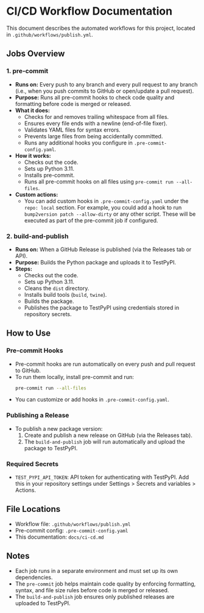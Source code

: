 # CI/CD Workflow Documentation

This document describes the automated workflows for this project, located in `.github/workflows/publish.yml`.

## Jobs Overview

### 1. pre-commit
- **Runs on:** Every push to any branch and every pull request to any branch (i.e., when you push commits to GitHub or open/update a pull request).
- **Purpose:** Runs all pre-commit hooks to check code quality and formatting before code is merged or released.
- **What it does:**
  - Checks for and removes trailing whitespace from all files.
  - Ensures every file ends with a newline (end-of-file fixer).
  - Validates YAML files for syntax errors.
  - Prevents large files from being accidentally committed.
  - Runs any additional hooks you configure in `.pre-commit-config.yaml`.
- **How it works:**
  - Checks out the code.
  - Sets up Python 3.11.
  - Installs pre-commit.
  - Runs all pre-commit hooks on all files using `pre-commit run --all-files`.
- **Custom actions:**
  - You can add custom hooks in `.pre-commit-config.yaml` under the `repo: local` section. For example, you could add a hook to run `bump2version patch --allow-dirty` or any other script. These will be executed as part of the pre-commit job if configured.

### 2. build-and-publish
- **Runs on:** When a GitHub Release is published (via the Releases tab or API).
- **Purpose:** Builds the Python package and uploads it to TestPyPI.
- **Steps:**
  - Checks out the code.
  - Sets up Python 3.11.
  - Cleans the `dist` directory.
  - Installs build tools (`build`, `twine`).
  - Builds the package.
  - Publishes the package to TestPyPI using credentials stored in repository secrets.

## How to Use

### Pre-commit Hooks
- Pre-commit hooks are run automatically on every push and pull request to GitHub.
- To run them locally, install pre-commit and run:
  ```sh
  pre-commit run --all-files
  ```
- You can customize or add hooks in `.pre-commit-config.yaml`.

### Publishing a Release
- To publish a new package version:
  1. Create and publish a new release on GitHub (via the Releases tab).
  2. The `build-and-publish` job will run automatically and upload the package to TestPyPI.

### Required Secrets
- `TEST_PYPI_API_TOKEN`: API token for authenticating with TestPyPI. Add this in your repository settings under Settings > Secrets and variables > Actions.

## File Locations
- Workflow file: `.github/workflows/publish.yml`
- Pre-commit config: `.pre-commit-config.yaml`
- This documentation: `docs/ci-cd.md`

## Notes
- Each job runs in a separate environment and must set up its own dependencies.
- The `pre-commit` job helps maintain code quality by enforcing formatting, syntax, and file size rules before code is merged or released.
- The `build-and-publish` job ensures only published releases are uploaded to TestPyPI.
